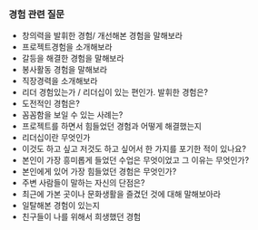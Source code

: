 ### 경험 관련 질문

- 창의력을 발휘한 경험/ 개선해본 경험을 말해보라
- 프로젝트경험을 소개해보라
- 갈등을 해결한 경험을 말해보라
- 봉사활동 경험을 말해보라
- 직장경력을 소개해보라
- 리더 경험있는가 / 리더십이 있는 편인가. 발휘한 경험은?
- 도전적인 경험은?
- 꼼꼼함을 보일 수 있는 사례는?
- 프로젝트를 하면서 힘들었던 경험과 어떻게 해결했는지
- 리더십이란 무엇인가
- 이것도 하고 싶고 저것도 하고 싶어서 한 가지를 포기한 적이 있나요?
- 본인이 가장 흥미롭게 들었던 수업은 무엇이었고 그 이유는 무엇인가?
- 본인에게 있어 가장 힘들었던 경험은 무엇인가?
- 주변 사람들이 말하는 자신의 단점은?
- 최근에 가본 곳이나 문화생활을 즐겼던 것에 대해 말해보아라
- 일탈해본 경험이 있는지
- 친구들이 나를 위해서 희생했던 경험